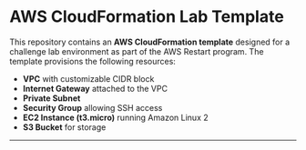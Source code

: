 # AWS CloudFormation Lab Template


This repository contains an **AWS CloudFormation template** designed for a challenge lab environment as part of the AWS Restart program. The template provisions the following resources:

- **VPC** with customizable CIDR block
- **Internet Gateway** attached to the VPC
- **Private Subnet**
- **Security Group** allowing SSH access
- **EC2 Instance (t3.micro)** running Amazon Linux 2
- **S3 Bucket** for storage

---


